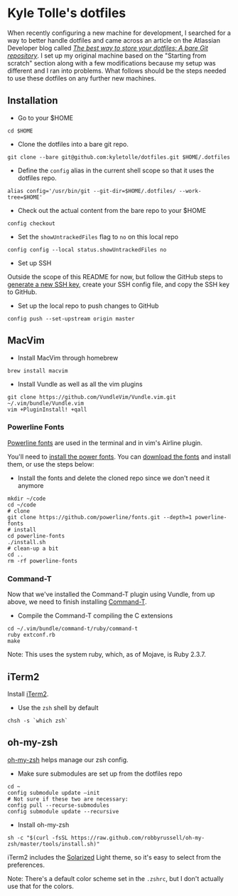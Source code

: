 # Kyle Tolle's dotfiles

When recently configuring a new machine for development, I searched for a way
to better handle dotfiles and came across an article on the Atlassian Developer
blog called [_The best way to store your dotfiles: A bare Git
repository_](https://developer.atlassian.com/blog/2016/02/best-way-to-store-dotfiles-git-bare-repo/).
I set up my original machine based on the "Starting from scratch" section along
with a few modifications because my setup was different and I ran into
problems. What follows should be the steps needed to use these dotfiles on any
further new machines.

## Installation

- Go to your $HOME

```
cd $HOME
```

- Clone the dotfiles into a bare git repo.

```
git clone --bare git@github.com:kyletolle/dotfiles.git $HOME/.dotfiles
```

- Define the `config` alias in the current shell scope so that it uses the
  dotfiles repo.

```
alias config='/usr/bin/git --git-dir=$HOME/.dotfiles/ --work-tree=$HOME'
```

- Check out the actual content from the bare repo to your $HOME

```
config checkout
```

- Set the `showUntrackedFiles` flag to `no` on this local repo

```
config config --local status.showUntrackedFiles no
```

- Set up SSH

Outside the scope of this README for now, but follow the GitHub steps to
[generate a new SSH
key](https://help.github.com/articles/generating-a-new-ssh-key-and-adding-it-to-the-ssh-agent/),
create your SSH config file, and copy the SSH key to GitHub.

- Set up the local repo to push changes to GitHub

```
config push --set-upstream origin master
```

## MacVim

- Install MacVim through homebrew

```
brew install macvim
```

- Install Vundle as well as all the vim plugins

```
git clone https://github.com/VundleVim/Vundle.vim.git ~/.vim/bundle/Vundle.vim
vim +PluginInstall! +qall
```

### Powerline Fonts

[Powerline fonts](https://github.com/powerline/fonts) are used in the terminal
and in vim's Airline plugin.

You'll need to [install the power
fonts](https://powerline.readthedocs.org/en/latest/installation/osx.html#installation-osx).
You can [download the fonts](https://github.com/Lokaltog/powerline-fonts) and
install them, or use the steps below:

- Install the fonts and delete the cloned repo since we don't need it anymore

```
mkdir ~/code
cd ~/code
# clone
git clone https://github.com/powerline/fonts.git --depth=1 powerline-fonts
# install
cd powerline-fonts
./install.sh
# clean-up a bit
cd ..
rm -rf powerline-fonts
```

### Command-T

Now that we've installed the Command-T plugin using Vundle, from up above, we
need to finish installing [Command-T](https://github.com/wincent/Command-T).

- Compile the Command-T compiling the C extensions

```
cd ~/.vim/bundle/command-t/ruby/command-t
ruby extconf.rb
make
```

Note: This uses the system ruby, which, as of Mojave, is Ruby 2.3.7.

## iTerm2

Install [iTerm2](https://www.iterm2.com/).

- Use the `zsh` shell by default

```
chsh -s `which zsh`
```

## oh-my-zsh

[oh-my-zsh](https://github.com/robbyrussell/oh-my-zsh) helps manage our zsh
config.

- Make sure submodules are set up from the dotfiles repo

```
cd ~
config submodule update —init
# Not sure if these two are necessary:
config pull --recurse-submodules
config submodule update --recursive
```

- Install oh-my-zsh

```
sh -c "$(curl -fsSL https://raw.github.com/robbyrussell/oh-my-zsh/master/tools/install.sh)"
```

iTerm2 includes the [Solarized](http://ethanschoonover.com/solarized) Light
theme, so it's easy to select from the preferences.

Note: There's a default color scheme set in the `.zshrc`, but I don't actually
use that for the colors.

